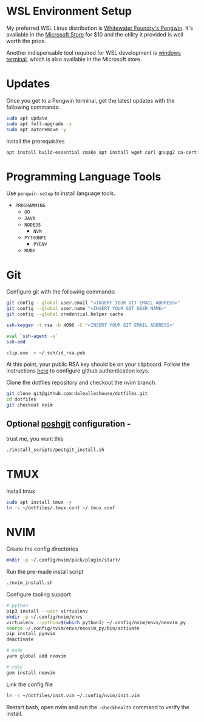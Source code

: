 # WSL Environment Setup

My preferred WSL Linux distribution is [Whitewater Foundry's
Pengwin](https://github.com/WhitewaterFoundry/Pengwin). It's available in the
[Microsoft
Store](https://apps.microsoft.com/store/detail/pengwin-enterprise-8/9N2XZFWMRRQW?hl=en-us&gl=us&rtc=1)
for $10 and the utility it provided is well worth the price.

Another indispensable tool required for WSL development is [windows
terminal](https://apps.microsoft.com/store/detail/windows-terminal/9N0DX20HK701),
which is also available in the Microsoft store.

# Updates
Once you get to a Pengwin terminal, get the latest updates with the following commands:

``` bash
sudo apt update
sudo apt full-upgrade -y
sudo apt autoremove -y
```

Install the prerequisites
``` bash
apt install build-essential cmake apt install wget curl gnupg2 ca-certificates lsb-release apt-transport-https -y
```

# Programming Language Tools
Use `pengwin-setup` to install language tools.

- `PROGRAMMING`
	* `GO`
	* `JAVA`
	* `NODEJS`
		- `NVM`
	* `PYTHONPI`
		- `PYENV`
    * `RUBY`

# Git
Configure git with the following commands:

``` bash
git config --global user.email "<INSERT YOUR GIT EMAIL ADDRESS>"
git config --global user.name "<INSERT YOUR GIT USER NAME>"
git config --global credential.helper cache

ssh-keygen -t rsa -b 4096 -C "<INSERT YOUR GIT EMAIL ADDRESS>"

eval `ssh-agent -s`
ssh-add

clip.exe  < ~/.ssh/id_rsa.pub
```

At this point, your public RSA key should be on your clipboard. Follow the
instructions
[here](https://help.github.com/articles/adding-a-new-ssh-key-to-your-github-account/)
to configure github authentication keys.

Clone the dotfiles repository and checkout the nvim branch.

``` bash
git clone git@github.com:dalealleshouse/dotfiles.git
cd dotfiles
git checkout nvim
```

## Optional [poshgit](https://github.com/dahlbyk/posh-git) configuration -
trust me, you want this

``` bash
./install_scripts/postgit_install.sh
```

# TMUX
Install tmux

``` bash
sudo apt install tmux -y
ln -s ~/dotfiles/.tmux.conf ~/.tmux.conf
```

# NVIM
Create the config directories

``` bash
mkdir -p ~/.config/nvim/pack/plugin/start/
```

Run the pre-made install script

``` bash
./nvim_install.sh
```

Configure tooling support
``` bash
# python
pip3 install --user virtualenv
mkdir -p ~/.config/nvim/envs
virtualenv --python=$(which python3) ~/.config/nvim/envs/neovim_py
source ~/.config/nvim/envs/neovim_py/bin/activate
pip install pynvim
deactivate

# node
yarn global add neovim

# ruby
gem install neovim
```

Link the config file
``` bash
ln -s ~/dotfiles/init.vim ~/.config/nvim/init.vim
```

Restart bash, open nvim and run the `:checkhealth` command to verify the
install.
